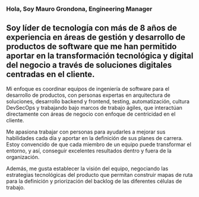 ### Hola, Soy Mauro Grondona, Engineering Manager 

##  Soy líder de tecnología con más de 8 años de experiencia en áreas de gestión y desarrollo de productos de software que me han permitido aportar en la transformación tecnológica y digital del negocio a través de soluciones digitales centradas en el cliente.

Mi enfoque es coordinar equipos de ingeniería de software para el desarrollo de productos, con personas expertas en arquitectura de soluciones, desarrollo backend y frontend, testing, automatización, cultura DevSecOps y trabajando bajo marcos de trabajo ágiles, que interactúan directamente con áreas de negocio con enfoque de centricidad en el cliente.

Me apasiona trabajar con personas para ayudarles a mejorar sus habilidades cada día y aportar en la definición de sus planes de carrera. Estoy convencido de que cada miembro de un equipo puede transformar el entorno, y así, conseguir excelentes resultados dentro y fuera de la organización.

Además, me gusta establecer la visión del equipo, negociando las estrategias tecnológicas del producto que permitan construir mapas de ruta para la definición y priorización del backlog de las diferentes células de trabajo.

